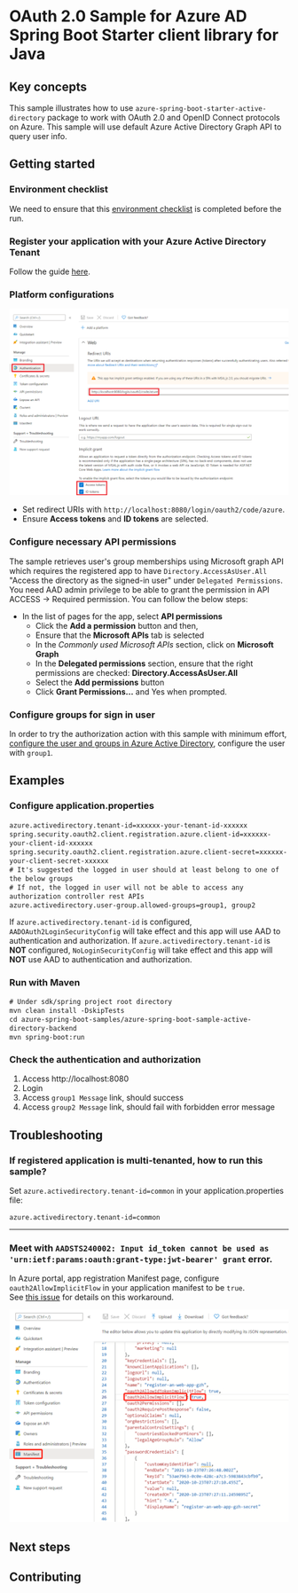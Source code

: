 # OAuth 2.0 Sample for Azure AD Spring Boot Starter client library for Java

## Key concepts
This sample illustrates how to use `azure-spring-boot-starter-active-directory` package to work with OAuth 2.0 and OpenID Connect protocols on Azure. This sample will use default Azure Active Directory Graph API to query user info.

## Getting started

### Environment checklist
We need to ensure that this [environment checklist][ready-to-run-checklist] is completed before the run.

### Register your application with your Azure Active Directory Tenant

Follow the guide [here](https://docs.microsoft.com/azure/active-directory/develop/active-directory-protocols-oauth-code#register-your-application-with-your-ad-tenant).

### Platform configurations

![Platform configurations](docs/image-platform-configurations.png "Platform configurations")

- Set redirect URIs with `http://localhost:8080/login/oauth2/code/azure`.
- Ensure **Access tokens** and **ID tokens** are selected.
### Configure necessary API permissions
The sample retrieves user's group memberships using Microsoft graph API which requires the registered app to have `Directory.AccessAsUser.All` "Access the directory as the signed-in user" under `Delegated Permissions`. You need AAD admin privilege to be able to grant the permission in API ACCESS -> Required permission. You can follow the below steps:	

* In the list of pages for the app, select **API permissions**	
   - Click the **Add a permission** button and then,	
   - Ensure that the **Microsoft APIs** tab is selected	
   - In the *Commonly used Microsoft APIs* section, click on **Microsoft Graph**	
   - In the **Delegated permissions** section, ensure that the right permissions are checked: **Directory.AccessAsUser.All**	
   - Select the **Add permissions** button
   - Click **Grant Permissions...** and Yes when prompted.
### Configure groups for sign in user

In order to try the authorization action with this sample with minimum effort, [configure the user and groups in Azure Active Directory](https://docs.microsoft.com/azure/active-directory/active-directory-groups-create-azure-portal), configure the user with `group1`. 

## Examples

### Configure application.properties
```properties
azure.activedirectory.tenant-id=xxxxxx-your-tenant-id-xxxxxx
spring.security.oauth2.client.registration.azure.client-id=xxxxxx-your-client-id-xxxxxx
spring.security.oauth2.client.registration.azure.client-secret=xxxxxx-your-client-secret-xxxxxx
# It's suggested the logged in user should at least belong to one of the below groups
# If not, the logged in user will not be able to access any authorization controller rest APIs
azure.activedirectory.user-group.allowed-groups=group1, group2
```

If `azure.activedirectory.tenant-id` is configured, `AADOAuth2LoginSecurityConfig` will take effect and this app will use AAD to authentication and authorization.
If `azure.activedirectory.tenant-id` is **NOT** configured, `NoLoginSecurityConfig` will take effect and this app will **NOT** use AAD to  authentication and authorization.


### Run with Maven
```shell
# Under sdk/spring project root directory
mvn clean install -DskipTests
cd azure-spring-boot-samples/azure-spring-boot-sample-active-directory-backend
mvn spring-boot:run
```

### Check the authentication and authorization
	
1. Access http://localhost:8080
2. Login
3. Access `group1 Message` link, should success
4. Access `group2 Message` link, should fail with forbidden error message


## Troubleshooting

### If registered application is multi-tenanted, how to run this sample?
Set `azure.activedirectory.tenant-id=common` in your application.properties file:
```properties
azure.activedirectory.tenant-id=common
```
----
### Meet with `AADSTS240002: Input id_token cannot be used as 'urn:ietf:params:oauth:grant-type:jwt-bearer' grant` error.
In Azure portal, app registration Manifest page, configure `oauth2AllowImplicitFlow` in your application manifest to be `true`.   
See [this issue][issuecomment-387090099] for details on this workaround.

![Manifest Config](docs/image-manifest-config.png "Manifest Config")

## Next steps
## Contributing
<!-- LINKS -->

[ready-to-run-checklist]: https://github.com/Azure/azure-sdk-for-java/blob/master/sdk/spring/azure-spring-boot-samples/README.md#ready-to-run-checklist
[issuecomment-387090099]: https://github.com/MicrosoftDocs/azure-docs/issues/8121#issuecomment-387090099
